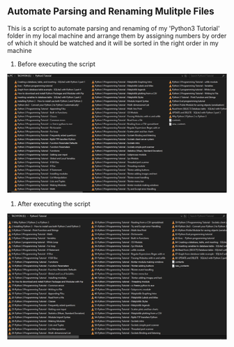 ## Automate Parsing and Renaming Mulitple Files


This is a script to automate parsing and renaming of my 'Python3 Tutorial' folder in my local machine and
arrange them by assigning numbers by order of which it should be watched and it will be sorted in the right order in my machine


1. Before executing the script

![before_script](https://github.com/swarupsarangi113/py-projects/blob/master/sort-python-tutorials/previews/before_script.png)

1. After executing the script

![after_script](https://github.com/swarupsarangi113/py-projects/blob/master/sort-python-tutorials/previews/after_script.png)
